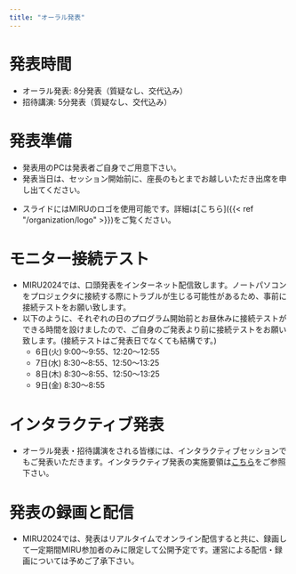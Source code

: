 ```yaml
---
title: "オーラル発表"
---
```


# 発表時間 
- オーラル発表: 8分発表（質疑なし、交代込み）
- 招待講演: 5分発表（質疑なし、交代込み）

# 発表準備
- 発表用のPCは発表者ご自身でご用意下さい。 
- 発表当日は、セッション開始前に、座長のもとまでお越しいただき出席を申し出てください。
<!--　- プロジェクタへ接続可能な端子は、HDMI，D-sub，USB-Cとなっております。-->
<!-- - 会場（メインホール）のプロジェクタは16:9のアスペクト比に対応しています．-->
- スライドにはMIRUのロゴを使用可能です。詳細は[こちら]({{< ref "/organization/logo" >}})をご覧ください。

# モニター接続テスト
- MIRU2024では、口頭発表をインターネット配信致します。ノートパソコンをプロジェクタに接続する際にトラブルが生じる可能性があるため、事前に接続テストをお願い致します。
- 以下のように、それぞれの日のプログラム開始前とお昼休みに接続テストができる時間を設けましたので、ご自身のご発表より前に接続テストをお願い致します。(接続テストはご発表日でなくても結構です。)
	- 6日(火) 9:00～9:55、12:20～12:55
	- 7日(水) 8:30～8:55、12:50～13:25
	- 8日(木) 8:30～8:55、12:50～13:25
	- 9日(金) 8:30～8:55

# インタラクティブ発表
- オーラル発表・招待講演をされる皆様には、インタラクティブセッションでもご発表いただきます。インタラクティブ発表の実施要領は[こちら](interactive)をご参照下さい。

# 発表の録画と配信
- MIRU2024では、発表はリアルタイムでオンライン配信すると共に、録画して一定期間MIRU参加者のみに限定して公開予定です。運営による配信・録画については予めご了承下さい。



